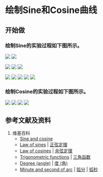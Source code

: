 # 绘制Sine和Cosine曲线

## 开始做

### 绘制Sine的实验过程如下图所示。

![](/images/欧几里得几何/圆周率和三角函数/绘制Sine和Cosine曲线/0a1.jpg)
![](/images/欧几里得几何/圆周率和三角函数/绘制Sine和Cosine曲线/0a2.jpg)

![](/images/欧几里得几何/圆周率和三角函数/绘制Sine和Cosine曲线/1a1.jpg)
![](/images/欧几里得几何/圆周率和三角函数/绘制Sine和Cosine曲线/1a2.jpg)
![](/images/欧几里得几何/圆周率和三角函数/绘制Sine和Cosine曲线/1a3.jpg)

![](/images/欧几里得几何/圆周率和三角函数/绘制Sine和Cosine曲线/2a1.jpg)
![](/images/欧几里得几何/圆周率和三角函数/绘制Sine和Cosine曲线/2a2.jpg)
![](/images/欧几里得几何/圆周率和三角函数/绘制Sine和Cosine曲线/2a3.jpg)
![](/images/欧几里得几何/圆周率和三角函数/绘制Sine和Cosine曲线/2a4.jpg)
![](/images/欧几里得几何/圆周率和三角函数/绘制Sine和Cosine曲线/2a5.jpg)

### 绘制Cosine的实验过程如下图所示。

![](/images/欧几里得几何/圆周率和三角函数/绘制Sine和Cosine曲线/3a1.jpg)
![](/images/欧几里得几何/圆周率和三角函数/绘制Sine和Cosine曲线/3a2.jpg)
![](/images/欧几里得几何/圆周率和三角函数/绘制Sine和Cosine曲线/3a3.jpg)
![](/images/欧几里得几何/圆周率和三角函数/绘制Sine和Cosine曲线/3a4.jpg)

## 参考文献及资料

1. 维基百科
	- [Sine and cosine](https://en.wikipedia.org/wiki/Sine) 
	- [Law of sines](https://en.wikipedia.org/wiki/Law_of_sines) | [正弦定理](https://zh.wikipedia.org/wiki/正弦定理) 
	- [Law of cosines](https://en.wikipedia.org/wiki/Law_of_cosines) | [余弦定理](https://zh.wikipedia.org/wiki/余弦定理) 
	- [Trigonometric functions](https://en.wikipedia.org/wiki/Trigonometric_functions) | [三角函数](https://zh.wikipedia.org/wiki/三角函数) 
	- [Degree (angle)](https://en.wikipedia.org/wiki/Degree_(angle)) | [度 (角)](https://zh.wikipedia.org/wiki/度 (角))
	- [Minute and second of arc](https://en.wikipedia.org/wiki/Minute_and_second_of_arc) | [弧分](https://zh.wikipedia.org/wiki/弧分) | [弧秒](https://zh.wikipedia.org/wiki/弧秒) 

